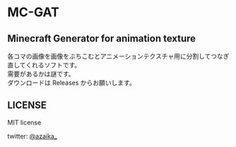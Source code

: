 # MC-GAT
## Minecraft Generator for animation texture
各コマの画像を画像をぶちこむとアニメーションテクスチャ用に分割してつなぎ直してくれるソフトです。  
需要があるかは謎です。  
ダウンロードは Releases からお願いします。

## LICENSE
MIT license

twitter: [@azaika_](http://www.twitter.com/azaika_)